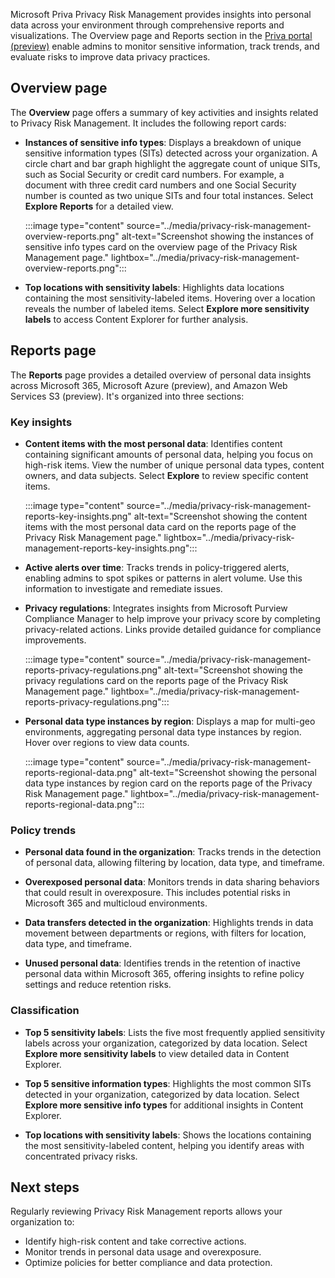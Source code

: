 Microsoft Priva Privacy Risk Management provides insights into personal data across your environment through comprehensive reports and visualizations. The Overview page and Reports section in the [Priva portal (preview)](https://purview.microsoft.com/priva) enable admins to monitor sensitive information, track trends, and evaluate risks to improve data privacy practices.

## Overview page

The **Overview** page offers a summary of key activities and insights related to Privacy Risk Management. It includes the following report cards:

- **Instances of sensitive info types**: Displays a breakdown of unique sensitive information types (SITs) detected across your organization. A circle chart and bar graph highlight the aggregate count of unique SITs, such as Social Security or credit card numbers. For example, a document with three credit card numbers and one Social Security number is counted as two unique SITs and four total instances. Select **Explore Reports** for a detailed view.

   :::image type="content" source="../media/privacy-risk-management-overview-reports.png" alt-text="Screenshot showing the instances of sensitive info types card on the overview page of the Privacy Risk Management page." lightbox="../media/privacy-risk-management-overview-reports.png":::

- **Top locations with sensitivity labels**: Highlights data locations containing the most sensitivity-labeled items. Hovering over a location reveals the number of labeled items. Select **Explore more sensitivity labels** to access Content Explorer for further analysis.

## Reports page

The **Reports** page provides a detailed overview of personal data insights across Microsoft 365, Microsoft Azure (preview), and Amazon Web Services S3 (preview). It's organized into three sections:

### Key insights

- **Content items with the most personal data**: Identifies content containing significant amounts of personal data, helping you focus on high-risk items. View the number of unique personal data types, content owners, and data subjects. Select **Explore** to review specific content items.

   :::image type="content" source="../media/privacy-risk-management-reports-key-insights.png" alt-text="Screenshot showing the content items with the most personal data card on the reports page of the Privacy Risk Management page." lightbox="../media/privacy-risk-management-reports-key-insights.png":::

- **Active alerts over time**: Tracks trends in policy-triggered alerts, enabling admins to spot spikes or patterns in alert volume. Use this information to investigate and remediate issues.

- **Privacy regulations**: Integrates insights from Microsoft Purview Compliance Manager to help improve your privacy score by completing privacy-related actions. Links provide detailed guidance for compliance improvements.

   :::image type="content" source="../media/privacy-risk-management-reports-privacy-regulations.png" alt-text="Screenshot showing the privacy regulations card on the reports page of the Privacy Risk Management page." lightbox="../media/privacy-risk-management-reports-privacy-regulations.png":::

- **Personal data type instances by region**: Displays a map for multi-geo environments, aggregating personal data type instances by region. Hover over regions to view data counts.

   :::image type="content" source="../media/privacy-risk-management-reports-regional-data.png" alt-text="Screenshot showing the personal data type instances by region card on the reports page of the Privacy Risk Management page." lightbox="../media/privacy-risk-management-reports-regional-data.png":::

### Policy trends

- **Personal data found in the organization**: Tracks trends in the detection of personal data, allowing filtering by location, data type, and timeframe.

- **Overexposed personal data**: Monitors trends in data sharing behaviors that could result in overexposure. This includes potential risks in Microsoft 365 and multicloud environments.

- **Data transfers detected in the organization**: Highlights trends in data movement between departments or regions, with filters for location, data type, and timeframe.

- **Unused personal data**: Identifies trends in the retention of inactive personal data within Microsoft 365, offering insights to refine policy settings and reduce retention risks.

### Classification

- **Top 5 sensitivity labels**: Lists the five most frequently applied sensitivity labels across your organization, categorized by data location. Select **Explore more sensitivity labels** to view detailed data in Content Explorer.

- **Top 5 sensitive information types**: Highlights the most common SITs detected in your organization, categorized by data location. Select **Explore more sensitive info types** for additional insights in Content Explorer.

- **Top locations with sensitivity labels**: Shows the locations containing the most sensitivity-labeled content, helping you identify areas with concentrated privacy risks.

## Next steps

Regularly reviewing Privacy Risk Management reports allows your organization to:

- Identify high-risk content and take corrective actions.
- Monitor trends in personal data usage and overexposure.
- Optimize policies for better compliance and data protection.
